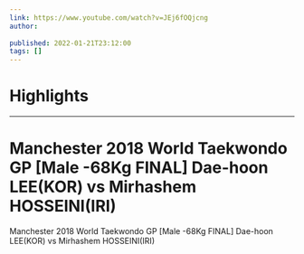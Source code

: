 ```yaml
---
link: https://www.youtube.com/watch?v=JEj6fOQjcng
author: 
   
published: 2022-01-21T23:12:00
tags: []
---
```

# Highlights


---
# Manchester 2018 World Taekwondo GP [Male -68Kg FINAL] Dae-hoon LEE(KOR) vs Mirhashem HOSSEINI(IRI)
Manchester 2018 World Taekwondo GP [Male -68Kg FINAL] Dae-hoon LEE(KOR) vs Mirhashem HOSSEINI(IRI)